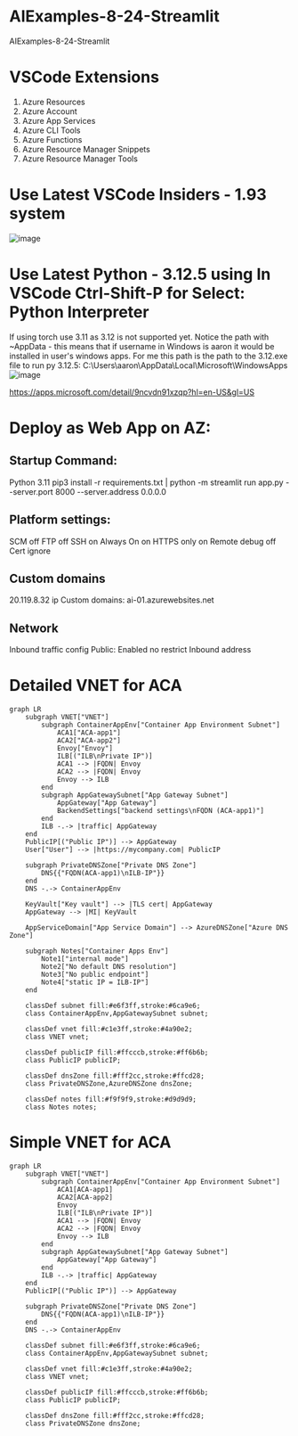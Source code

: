 # AIExamples-8-24-Streamlit
AIExamples-8-24-Streamlit

# VSCode Extensions
1. Azure Resources
2. Azure Account
3. Azure App Services
4. Azure CLI Tools
5. Azure Functions
6. Azure Resource Manager Snippets
7. Azure Resource Manager Tools

# Use Latest VSCode Insiders - 1.93 system

![image](https://github.com/user-attachments/assets/096fbb1f-1075-4b12-83ca-96861260ce8e)

# Use Latest Python - 3.12.5 using In VSCode Ctrl-Shift-P for Select: Python Interpreter
If using torch use 3.11 as 3.12 is not supported yet.
Notice the path with ~AppData - this means that if username in Windows is aaron it would be installed in user's windows apps.  For me this path is the path to the 3.12.exe file to run py 3.12.5:  C:\Users\aaron\AppData\Local\Microsoft\WindowsApps
![image](https://github.com/user-attachments/assets/82d66224-5924-4537-8a5b-caebfdc18e12)

https://apps.microsoft.com/detail/9ncvdn91xzqp?hl=en-US&gl=US






# Deploy as Web App on AZ:

## Startup Command:
Python 3.11
pip3 install -r requirements.txt  |  python -m streamlit run app.py --server.port 8000 --server.address 0.0.0.0

## Platform settings:
SCM off
FTP off
SSH on
Always On on
HTTPS only on
Remote debug off
Cert ignore

## Custom domains
20.119.8.32 ip
Custom domains:  ai-01.azurewebsites.net

## Network
Inbound traffic config
Public: Enabled no restrict
Inbound address




# Detailed VNET for ACA

```mermaid
graph LR
    subgraph VNET["VNET"]
        subgraph ContainerAppEnv["Container App Environment Subnet"]
            ACA1["ACA-app1"]
            ACA2["ACA-app2"]
            Envoy["Envoy"]
            ILB[("ILB\nPrivate IP")]
            ACA1 --> |FQDN| Envoy
            ACA2 --> |FQDN| Envoy
            Envoy --> ILB
        end
        subgraph AppGatewaySubnet["App Gateway Subnet"]
            AppGateway["App Gateway"]
            BackendSettings["backend settings\nFQDN (ACA-app1)"]
        end
        ILB -.-> |traffic| AppGateway
    end
    PublicIP[("Public IP")] --> AppGateway
    User["User"] --> |https://mycompany.com| PublicIP
    
    subgraph PrivateDNSZone["Private DNS Zone"]
        DNS{{"FQDN(ACA-app1)\nILB-IP"}}
    end
    DNS -.-> ContainerAppEnv

    KeyVault["Key vault"] --> |TLS cert| AppGateway
    AppGateway --> |MI| KeyVault

    AppServiceDomain["App Service Domain"] --> AzureDNSZone["Azure DNS Zone"]

    subgraph Notes["Container Apps Env"]
        Note1["internal mode"]
        Note2["No default DNS resolution"]
        Note3["No public endpoint"]
        Note4["static IP = ILB-IP"]
    end

    classDef subnet fill:#e6f3ff,stroke:#6ca9e6;
    class ContainerAppEnv,AppGatewaySubnet subnet;
    
    classDef vnet fill:#c1e3ff,stroke:#4a90e2;
    class VNET vnet;
    
    classDef publicIP fill:#ffcccb,stroke:#ff6b6b;
    class PublicIP publicIP;
    
    classDef dnsZone fill:#fff2cc,stroke:#ffcd28;
    class PrivateDNSZone,AzureDNSZone dnsZone;

    classDef notes fill:#f9f9f9,stroke:#d9d9d9;
    class Notes notes;

```





# Simple VNET for ACA
```mermaid
graph LR
    subgraph VNET["VNET"]
        subgraph ContainerAppEnv["Container App Environment Subnet"]
            ACA1[ACA-app1]
            ACA2[ACA-app2]
            Envoy
            ILB[("ILB\nPrivate IP")]
            ACA1 --> |FQDN| Envoy
            ACA2 --> |FQDN| Envoy
            Envoy --> ILB
        end
        subgraph AppGatewaySubnet["App Gateway Subnet"]
            AppGateway["App Gateway"]
        end
        ILB -.-> |traffic| AppGateway
    end
    PublicIP[("Public IP")] --> AppGateway
    
    subgraph PrivateDNSZone["Private DNS Zone"]
        DNS{{"FQDN(ACA-app1)\nILB-IP"}}
    end
    DNS -.-> ContainerAppEnv

    classDef subnet fill:#e6f3ff,stroke:#6ca9e6;
    class ContainerAppEnv,AppGatewaySubnet subnet;
    
    classDef vnet fill:#c1e3ff,stroke:#4a90e2;
    class VNET vnet;
    
    classDef publicIP fill:#ffcccb,stroke:#ff6b6b;
    class PublicIP publicIP;
    
    classDef dnsZone fill:#fff2cc,stroke:#ffcd28;
    class PrivateDNSZone dnsZone;
```
